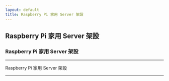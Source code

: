 ```yaml
---
layout: default
title: Raspberry Pi 家用 Server 架設
---
```

## Raspberry Pi 家用 Server 架設

### Raspberry Pi 家用 Server 架設

---

Raspberry Pi 家用 Server 架設

---